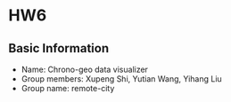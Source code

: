 # HW6

## Basic Information
- Name: Chrono-geo data visualizer
- Group members: Xupeng Shi, Yutian Wang, Yihang Liu
- Group name: remote-city